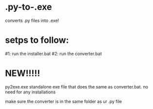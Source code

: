 # .py-to-.exe
converts .py files into .exe!

# setps to follow:

#1: run the installer.bat
#2: run the converter.bat

# NEW!!!!!
py2exe.exe
standalone exe file that does the same as converter.bat. no need for any installations

make sure the converter is in the same folder as ur .py file 
